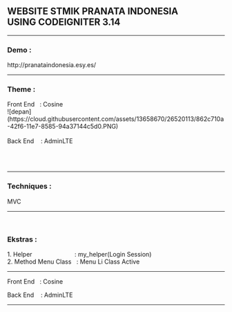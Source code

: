 <h2>WEBSITE STMIK PRANATA INDONESIA<br> USING CODEIGNITER 3.14</h2>
<hr>

<h3>Demo :</h3>
http://pranataindonesia.esy.es/
<hr>

<h3>Theme : </h3>
Front End &nbsp;&nbsp;: Cosine
<br>
![depan](https://cloud.githubusercontent.com/assets/13658670/26520113/862c710a-42f6-11e7-8585-94a37144c5d0.PNG)
<br><br>
Back End &nbsp; &nbsp;: AdminLTE
<br>

<br><br>
<hr>

<h3>Techniques : </h3>MVC
<hr>&nbsp;

<h3>Ekstras : </h3>
1. Helper &nbsp; &nbsp; &nbsp; &nbsp; &nbsp; &nbsp; &nbsp; &nbsp; &nbsp; &nbsp; &nbsp; &nbsp;&nbsp;: my_helper(Login Session)
<br>
2. Method Menu Class &nbsp;&nbsp;: Menu Li Class Active
<hr>


Front End &nbsp;&nbsp;: Cosine <br>

Back End &nbsp; &nbsp;: AdminLTE <br>
<hr>
